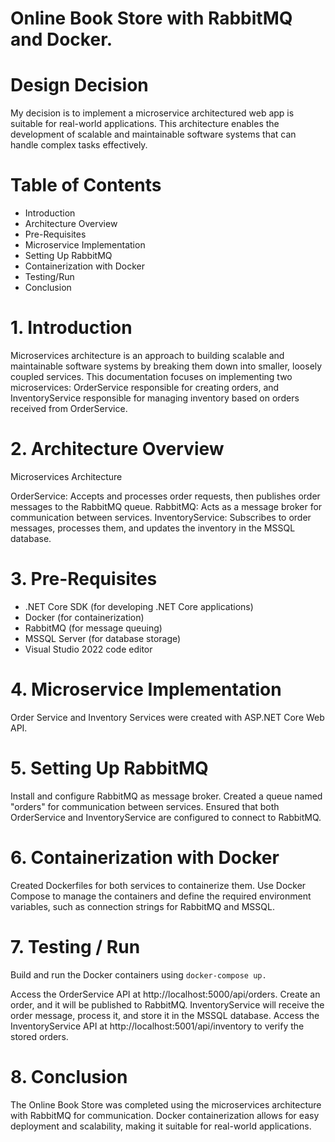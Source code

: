 # Online Book Store with RabbitMQ and Docker.

# Design Decision
My decision is to implement a microservice architectured web app is suitable for real-world applications. This architecture enables the development of scalable and maintainable software systems that can handle complex tasks effectively.

# Table of Contents
- Introduction
- Architecture Overview
- Pre-Requisites
- Microservice Implementation
- Setting Up RabbitMQ
- Containerization with Docker
- Testing/Run
- Conclusion

# 1. Introduction
Microservices architecture is an approach to building scalable and maintainable software systems by breaking them down into smaller, loosely coupled services. This documentation focuses on implementing two microservices: OrderService responsible for creating orders, and InventoryService responsible for managing inventory based on orders received from OrderService.

# 2. Architecture Overview
Microservices Architecture

OrderService: Accepts and processes order requests, then publishes order messages to the RabbitMQ queue.
RabbitMQ: Acts as a message broker for communication between services.
InventoryService: Subscribes to order messages, processes them, and updates the inventory in the MSSQL database.

# 3. Pre-Requisites
- .NET Core SDK (for developing .NET Core applications)
- Docker (for containerization)
- RabbitMQ (for message queuing)
- MSSQL Server (for database storage)
- Visual Studio 2022 code editor

# 4. Microservice Implementation
Order Service and Inventory Services were created with ASP.NET Core Web API.

# 5. Setting Up RabbitMQ
Install and configure RabbitMQ as message broker.
Created a queue named "orders" for communication between services.
Ensured that both OrderService and InventoryService are configured to connect to RabbitMQ.

# 6. Containerization with Docker
Created Dockerfiles for both services to containerize them.
Use Docker Compose to manage the containers and define the required environment variables, such as connection strings for RabbitMQ and MSSQL.

# 7. Testing / Run
Build and run the Docker containers using ```docker-compose up.```

Access the OrderService API at http://localhost:5000/api/orders.
Create an order, and it will be published to RabbitMQ.
InventoryService will receive the order message, process it, and store it in the MSSQL database.
Access the InventoryService API at http://localhost:5001/api/inventory to verify the stored orders.

# 8. Conclusion
The Online Book Store was completed using the microservices architecture with RabbitMQ for communication. Docker containerization allows for easy deployment and scalability, making it suitable for real-world applications.
